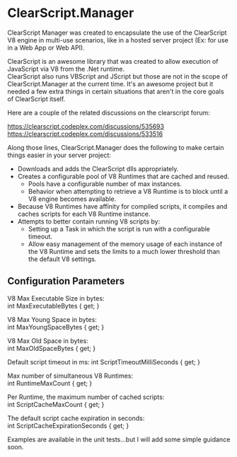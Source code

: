 ClearScript.Manager
===================

ClearScript Manager was created to encapsulate the use of the ClearScript V8 engine in multi-use scenarios, like in a hosted server project (Ex: for use in a Web App or Web API).

ClearScript is an awesome library that was created to allow execution of JavaScript via V8 from the .Net runtime.  
ClearScript also runs VBScript and JScript but those are not in the scope of ClearScript.Manager at the current time.
It's an awesome project but it needed a few extra things in certain situations that aren't in the core goals of ClearScript itself.

Here are a couple of the related discussions on the clearscript forum:

<https://clearscript.codeplex.com/discussions/535693>  
<https://clearscript.codeplex.com/discussions/533516>  

Along those lines, ClearScript.Manager does the following to make certain things easier in your server project:

* Downloads and adds the ClearScript dlls appropriately.
* Creates a configurable pool of V8 Runtimes that are cached and reused.
	- Pools have a configurable number of max instances.
	- Behavior when attempting to retrieve a V8 Runtime is to block until a V8 engine becomes available.
* Because V8 Runtimes have affinity for compiled scripts, it compiles and caches scripts for each V8 Runtime instance.
* Attempts to better contain running V8 scripts by:
	- Setting up a Task in which the script is run with a configurable timeout.
	- Allow easy management of the memory usage of each instance of the V8 Runtime and sets the limits to a much lower threshold than the default V8 settings. 

Configuration Parameters
------------------------
  
V8 Max Executable Size in bytes:  
int MaxExecutableBytes { get; }
        
V8 Max Young Space in bytes:  
int MaxYoungSpaceBytes { get; }
        
V8 Max Old Space in bytes:  
int MaxOldSpaceBytes { get; }
        
Default script timeout in ms:
int ScriptTimeoutMilliSeconds { get; }  

Max number of simultaneous V8 Runtimes:  
int RuntimeMaxCount { get; }
        
Per Runtime, the maximum number of cached scripts:  
int ScriptCacheMaxCount { get; }
        
The default script cache expiration in seconds:  
int ScriptCacheExpirationSeconds { get; }



Examples are available in the unit tests...but I will add some simple guidance soon.